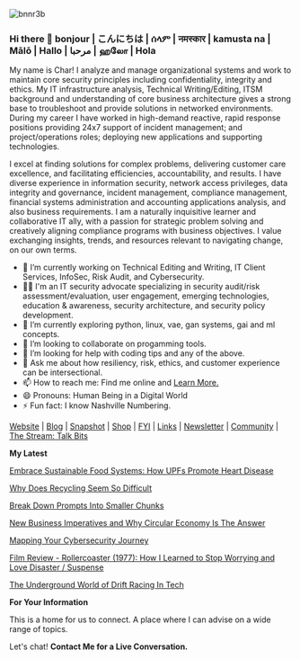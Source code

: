 ![bnnr3b](https://github.com/Char-Hunt/Char-Hunt/assets/138831832/6a4a3344-7643-45d6-ab7f-d08bf45b4406)

### Hi there 👋 bonjour | こんにちは | ሰላም | नमस्कार | kamusta na | Mālō | Hallo | مرحبا | ஹலோ | Hola
My name is Char! I analyze and manage organizational systems and work to maintain core security principles including confidentiality, integrity and ethics.  My IT infrastructure analysis, Technical Writing/Editing, ITSM background and understanding of core business architecture gives a strong base to troubleshoot and provide solutions in networked environments. During my career I have worked in high-demand reactive, rapid response positions providing 24x7 support of incident management; and project/operations roles; deploying new applications and supporting technologies.

I excel at finding solutions for complex problems, delivering customer care excellence, and facilitating efficiencies, accountability, and results. I have diverse experience in information security, network access privileges, data integrity and governance, incident management, compliance management, financial systems administration and accounting applications analysis, and also business requirements. I am a naturally inquisitive learner and collaborative IT ally, with a passion for strategic problem solving and creatively aligning compliance programs with business objectives. I value exchanging insights, trends, and resources relevant to navigating change, on our own terms.



- 🔭 I’m currently working on Technical Editing and Writing, IT Client Services, InfoSec, Risk Audit, and Cybersecurity.
- 👨‍💻 I'm an IT security advocate specializing in security audit/risk assessment/evaluation, user engagement, emerging technologies, education & awareness, security architecture, and security policy development.
- 🌱 I’m currently exploring python, linux, vae, gan systems, gai and ml concepts.
- 👯 I’m looking to collaborate on progamming tools.
- 🤔 I’m looking for help with coding tips and any of the above.
- 💬 Ask me about how resiliency, risk, ethics, and customer experience can be intersectional.
- 📫 How to reach me: Find me online and [Learn More.](http://bit.ly/TechieChar)
- 😄 Pronouns: Human Being in a Digital World 
- ⚡ Fun fact: I know Nashville Numbering.

[Website](https://www.charhunt.org/) | [Blog](https://bit.ly/3Q4tlZf) | [Snapshot](https://bit.ly/3W8Ht8B) | [Shop](Merch) | [FYI](https://bit.ly/48OBDvr) | [Links](https://bit.ly/48CSTo7) | [Newsletter](https://bit.ly/_TechieCharNewsletter) | [Community](https://bit.ly/3tg6fra) | [The Stream: Talk Bits](https://bit.ly/TechieCharPodcast)

**My Latest**
 
   [Embrace Sustainable Food Systems: How UPFs Promote Heart Disease](https://open.substack.com/pub/techiechar/p/embrace-sustainable-food-systems?r=2i0y4d&utm_campaign=post&utm_medium=web)
    
   [Why Does Recycling Seem So Difficult](https://open.substack.com/pub/techiechar/p/why-does-recycling-seem-so-difficult?r=2i0y4d&utm_campaign=post&utm_medium=web)
   
   [Break Down Prompts Into Smaller Chunks](https://bit.ly/3Q4tlZf)
    
   [New Business Imperatives and Why Circular Economy Is The Answer](https://open.substack.com/pub/techiechar/p/new-business-imperatives-and-why?r=2i0y4d&utm_campaign=post&utm_medium=web)
    
   [Mapping Your Cybersecurity Journey](https://bit.ly/3Q4tlZf)
    
   [Film Review - Rollercoaster (1977): How I Learned to Stop Worrying and Love Disaster / Suspense](https://open.substack.com/pub/techiechar/p/film-review-rollercoaster?r=2i0y4d&utm_campaign=post&utm_medium=web&showWelcomeOnShare=true)
    
   [The Underground World of Drift Racing In Tech](https://open.substack.com/pub/techiechar/p/film-review-the-fast-and-the-furious?r=2i0y4d&utm_campaign=post&utm_medium=web)


**For Your Information**

This is a home for us to connect. A place where I can advise on a wide range of topics. 

Let's chat!  **Contact Me for a Live Conversation.**
